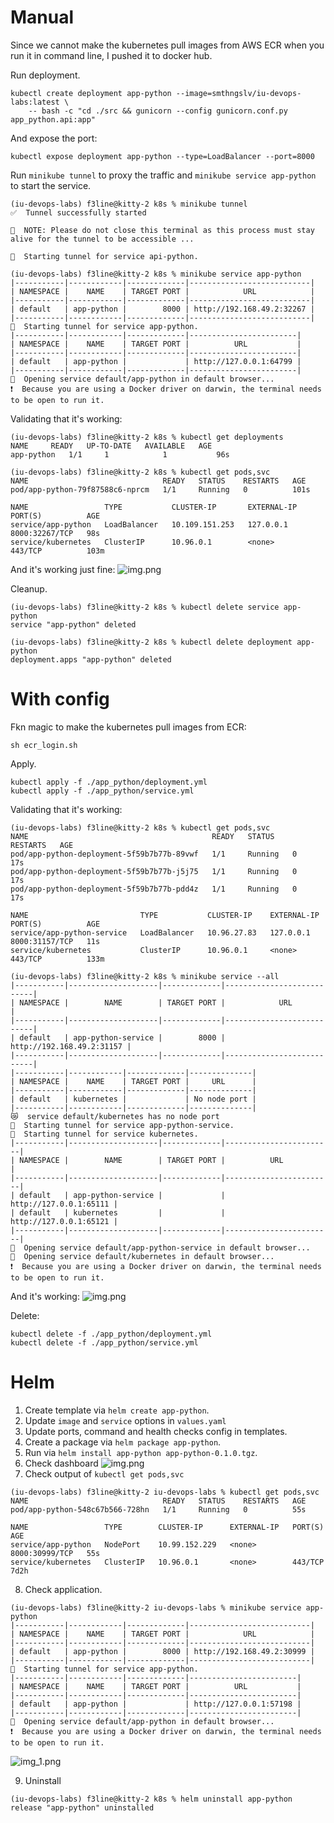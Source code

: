 # Manual
Since we cannot make the kubernetes pull images from AWS ECR when you run it in command line, I pushed it to docker hub.

Run deployment.
```shell
kubectl create deployment app-python --image=smthngslv/iu-devops-labs:latest \
    -- bash -c "cd ./src && gunicorn --config gunicorn.conf.py app_python.api:app" 
```

And expose the port:
```shell
kubectl expose deployment app-python --type=LoadBalancer --port=8000
```

Run `minikube tunnel` to proxy the traffic and `minikube service app-python` to start the service.
```shell
(iu-devops-labs) f3line@kitty-2 k8s % minikube tunnel
✅  Tunnel successfully started

📌  NOTE: Please do not close this terminal as this process must stay alive for the tunnel to be accessible ...

🏃  Starting tunnel for service api-python.
```
```shell
(iu-devops-labs) f3line@kitty-2 k8s % minikube service app-python
|-----------|------------|-------------|---------------------------|
| NAMESPACE |    NAME    | TARGET PORT |            URL            |
|-----------|------------|-------------|---------------------------|
| default   | app-python |        8000 | http://192.168.49.2:32267 |
|-----------|------------|-------------|---------------------------|
🏃  Starting tunnel for service app-python.
|-----------|------------|-------------|------------------------|
| NAMESPACE |    NAME    | TARGET PORT |          URL           |
|-----------|------------|-------------|------------------------|
| default   | app-python |             | http://127.0.0.1:64799 |
|-----------|------------|-------------|------------------------|
🎉  Opening service default/app-python in default browser...
❗  Because you are using a Docker driver on darwin, the terminal needs to be open to run it.
```

Validating that it's working:
```shell
(iu-devops-labs) f3line@kitty-2 k8s % kubectl get deployments
NAME     READY   UP-TO-DATE   AVAILABLE   AGE
app-python   1/1     1            1           96s
```
```shell
(iu-devops-labs) f3line@kitty-2 k8s % kubectl get pods,svc
NAME                              READY   STATUS    RESTARTS   AGE
pod/app-python-79f87588c6-nprcm   1/1     Running   0          101s

NAME                 TYPE           CLUSTER-IP       EXTERNAL-IP   PORT(S)          AGE
service/app-python   LoadBalancer   10.109.151.253   127.0.0.1     8000:32267/TCP   98s
service/kubernetes   ClusterIP      10.96.0.1        <none>        443/TCP          103m
```

And it's working just fine:
![img.png](images/img.png)

Cleanup.
```shell
(iu-devops-labs) f3line@kitty-2 k8s % kubectl delete service app-python                                                                                             
service "app-python" deleted
```
```shell
(iu-devops-labs) f3line@kitty-2 k8s % kubectl delete deployment app-python                                                                                               
deployment.apps "app-python" deleted
```

# With config
Fkn magic to make the kubernetes pull images from ECR:
```shell
sh ecr_login.sh
```

Apply.
```shell
kubectl apply -f ./app_python/deployment.yml
kubectl apply -f ./app_python/service.yml
```

Validating that it's working:
```shell
(iu-devops-labs) f3line@kitty-2 k8s % kubectl get pods,svc
NAME                                         READY   STATUS    RESTARTS   AGE
pod/app-python-deployment-5f59b7b77b-89vwf   1/1     Running   0          17s
pod/app-python-deployment-5f59b7b77b-j5j75   1/1     Running   0          17s
pod/app-python-deployment-5f59b7b77b-pdd4z   1/1     Running   0          17s

NAME                         TYPE           CLUSTER-IP    EXTERNAL-IP   PORT(S)          AGE
service/app-python-service   LoadBalancer   10.96.27.83   127.0.0.1     8000:31157/TCP   11s
service/kubernetes           ClusterIP      10.96.0.1     <none>        443/TCP          133m
```

```shell
(iu-devops-labs) f3line@kitty-2 k8s % minikube service --all
|-----------|--------------------|-------------|---------------------------|
| NAMESPACE |        NAME        | TARGET PORT |            URL            |
|-----------|--------------------|-------------|---------------------------|
| default   | app-python-service |        8000 | http://192.168.49.2:31157 |
|-----------|--------------------|-------------|---------------------------|
|-----------|------------|-------------|--------------|
| NAMESPACE |    NAME    | TARGET PORT |     URL      |
|-----------|------------|-------------|--------------|
| default   | kubernetes |             | No node port |
|-----------|------------|-------------|--------------|
😿  service default/kubernetes has no node port
🏃  Starting tunnel for service app-python-service.
🏃  Starting tunnel for service kubernetes.
|-----------|--------------------|-------------|------------------------|
| NAMESPACE |        NAME        | TARGET PORT |          URL           |
|-----------|--------------------|-------------|------------------------|
| default   | app-python-service |             | http://127.0.0.1:65111 |
| default   | kubernetes         |             | http://127.0.0.1:65121 |
|-----------|--------------------|-------------|------------------------|
🎉  Opening service default/app-python-service in default browser...
🎉  Opening service default/kubernetes in default browser...
❗  Because you are using a Docker driver on darwin, the terminal needs to be open to run it.
```

And it's working:
![img.png](images/img_1.png)

Delete:
```shell
kubectl delete -f ./app_python/deployment.yml
kubectl delete -f ./app_python/service.yml
```

# Helm
1. Create template via `helm create app-python`.
2. Update `image` and `service` options in `values.yaml`
3. Update ports, command and health checks config in templates.
4. Create a package via `helm package app-python`.
5. Run via `helm install app-python app-python-0.1.0.tgz`.
6. Check dashboard
![img.png](images/img_2.png)
7. Check output of `kubectl get pods,svc`
```shell
(iu-devops-labs) f3line@kitty-2 iu-devops-labs % kubectl get pods,svc                        
NAME                              READY   STATUS    RESTARTS   AGE
pod/app-python-548c67b566-728hn   1/1     Running   0          55s

NAME                 TYPE        CLUSTER-IP      EXTERNAL-IP   PORT(S)          AGE
service/app-python   NodePort    10.99.152.229   <none>        8000:30999/TCP   55s
service/kubernetes   ClusterIP   10.96.0.1       <none>        443/TCP          7d2h
```
8. Check application.
```shell
(iu-devops-labs) f3line@kitty-2 iu-devops-labs % minikube service app-python       
|-----------|------------|-------------|---------------------------|
| NAMESPACE |    NAME    | TARGET PORT |            URL            |
|-----------|------------|-------------|---------------------------|
| default   | app-python |        8000 | http://192.168.49.2:30999 |
|-----------|------------|-------------|---------------------------|
🏃  Starting tunnel for service app-python.
|-----------|------------|-------------|------------------------|
| NAMESPACE |    NAME    | TARGET PORT |          URL           |
|-----------|------------|-------------|------------------------|
| default   | app-python |             | http://127.0.0.1:57198 |
|-----------|------------|-------------|------------------------|
🎉  Opening service default/app-python in default browser...
❗  Because you are using a Docker driver on darwin, the terminal needs to be open to run it.
```
![img_1.png](images/img_3.png)

9. Uninstall
```shell
(iu-devops-labs) f3line@kitty-2 k8s % helm uninstall app-python                   
release "app-python" uninstalled
```
